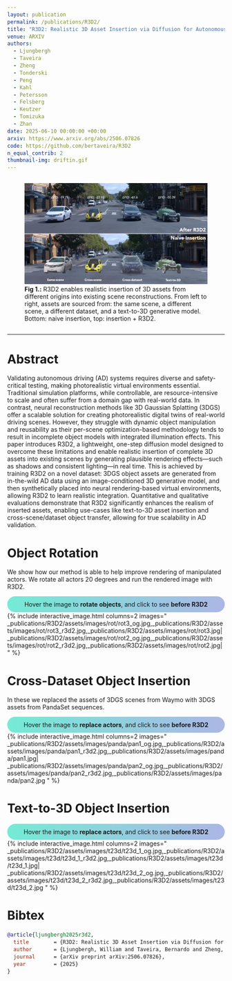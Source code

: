 ```yaml
---
layout: publication
permalink: /publications/R3D2/
title: "R3D2: Realistic 3D Asset Insertion via Diffusion for Autonomous Driving Simulation"
venue: ARXIV
authors:
  - Ljungbergh
  - Taveira
  - Zheng
  - Tonderski
  - Peng
  - Kahl
  - Petersson
  - Felsberg
  - Keutzer
  - Tomizuka
  - Zhan
date: 2025-06-10 00:00:00 +00:00
arxiv: https://www.arxiv.org/abs/2506.07826
code: https://github.com/bertaveira/R3D2
n_equal_contrib: 2
thumbnail-img: driftin.gif
---
```

<div style="display: flex; justify-content: space-around; margin-bottom: 1em; margin-top: 0.5em; width=100%">
<figure class="figure__background">
  <img style="width: 100%; margin: 0 auto;" src="assets/cover_v3.jpg"/>
  <figcaption><b>Fig 1.:</b> R3D2 enables realistic insertion of 3D assets from different origins into existing scene reconstructions. From left to right, assets are sourced from: the same scene, a different scene, a different dataset, and a text-to-3D generative model. Bottom: naive insertion, top: insertion + R3D2.</figcaption>
</figure>
</div>

---

# Abstract
Validating autonomous driving (AD) systems requires diverse and safety-critical testing, making photorealistic virtual environments essential. Traditional simulation platforms, while controllable, are resource-intensive to scale and often suffer from a domain gap with real-world data. In contrast, neural reconstruction methods like 3D Gaussian Splatting (3DGS) offer a scalable solution for creating photorealistic digital twins of real-world driving scenes. However, they struggle with dynamic object manipulation and reusability as their per-scene optimization-based methodology tends to result in incomplete object models with integrated illumination effects. This paper introduces R3D2, a lightweight, one-step diffusion model designed to overcome these limitations and enable realistic insertion of complete 3D assets into existing scenes by generating plausible rendering effects—such as shadows and consistent lighting—in real time. This is achieved by training R3D2 on a novel dataset: 3DGS object assets are generated from in-the-wild AD data using an image-conditioned 3D generative model, and then synthetically placed into neural rendering-based virtual environments, allowing R3D2 to learn realistic integration. Quantitative and qualitative evaluations demonstrate that R3D2 significantly enhances the realism of inserted assets, enabling use-cases like text-to-3D asset insertion and cross-scene/dataset object transfer, allowing for true scalability in AD validation.

# Object Rotation

We show how our method is able to help improve rendering of manipulated actors. We rotate all actors 20 degrees and run the rendered image with R3D2.

<!-- <div style="background: linear-gradient(to right, #43c6ac, #f8ffae); border-radius: 30px; padding: 10px; text-align: center;"> -->
<div style="background: linear-gradient(to right, #74ebd5, #acb6e5); border-radius: 30px; padding: 10px; text-align: center;">
<i class="fas fa-mouse-pointer"></i> Hover the image to <b>rotate objects</b>, and click to see <b>before R3D2</b>
</div>
{% include interactive_image.html
   columns=2
   images="
     _publications/R3D2/assets/images/rot/rot3_og.jpg,_publications/R3D2/assets/images/rot/rot3_r3d2.jpg,_publications/R3D2/assets/images/rot/rot3.jpg|
     _publications/R3D2/assets/images/rot/rot2_og.jpg,_publications/R3D2/assets/images/rot/rot2_r3d2.jpg,_publications/R3D2/assets/images/rot/rot2.jpg|
   "
%}

# Cross-Dataset Object Insertion
In these we replaced the assets of 3DGS scenes from Waymo with 3DGS assets from PandaSet sequences. 

<!-- <div style="background: linear-gradient(to right, #ff6e7f, #bfe9ff); border-radius: 30px; padding: 10px; text-align: center;"> -->
<div style="background: linear-gradient(to right, #74ebd5, #acb6e5); border-radius: 30px; padding: 10px; text-align: center;">
<i class="fas fa-mouse-pointer"></i> Hover the image to <b>replace actors</b>, and click to see <b>before R3D2</b>
</div>
{% include interactive_image.html
   columns=2
   images="
     _publications/R3D2/assets/images/panda/pan1_og.jpg,_publications/R3D2/assets/images/panda/pan1_r3d2.jpg,_publications/R3D2/assets/images/panda/pan1.jpg|
     _publications/R3D2/assets/images/panda/pan2_og.jpg,_publications/R3D2/assets/images/panda/pan2_r3d2.jpg,_publications/R3D2/assets/images/panda/pan2.jpg
   "
%}

# Text-to-3D Object Insertion

<div style="background: linear-gradient(to right, #74ebd5, #acb6e5); border-radius: 30px; padding: 10px; text-align: center;">
<i class="fas fa-mouse-pointer"></i> Hover the image to <b>replace actors</b>, and click to see <b>before R3D2</b>
</div>
{% include interactive_image.html
   columns=2
   images="
     _publications/R3D2/assets/images/t23d/t23d_1_og.jpg,_publications/R3D2/assets/images/t23d/t23d_1_r3d2.jpg,_publications/R3D2/assets/images/t23d/t23d_1.jpg|
     _publications/R3D2/assets/images/t23d/t23d_2_og.jpg,_publications/R3D2/assets/images/t23d/t23d_2_r3d2.jpg,_publications/R3D2/assets/images/t23d/t23d_2.jpg
   "
%}


# Bibtex
```bibtex
@article{ljungbergh2025r3d2,
  title        = {R3D2: Realistic 3D Asset Insertion via Diffusion for Autonomous Driving Simulation},
  author       = {Ljungbergh, William and Taveira, Bernardo and Zheng, Wenzhao and Tonderski, Adam and Peng, Chensheng and Kahl, Fredrik and Petersson, Christoffer and Felsberg, Michael and Keutzer, Kurt and Tomizuka, Masayoshi and Zhan, Wei},
  journal      = {arXiv preprint arXiv:2506.07826},
  year         = {2025}
}
```
